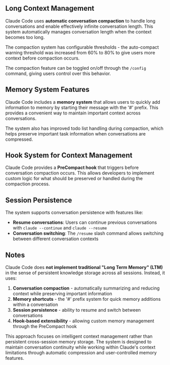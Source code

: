 ## Long Context Management

Claude Code uses **automatic conversation compaction** to handle long conversations and enable effectively infinite conversation length. This system automatically manages conversation length when the context becomes too long.

The compaction system has configurable thresholds - the auto-compact warning threshold was increased from 60% to 80% to give users more context before compaction occurs.

The compaction feature can be toggled on/off through the `/config` command, giving users control over this behavior.

## Memory System Features

Claude Code includes a **memory system** that allows users to quickly add information to memory by starting their message with the '#' prefix. This provides a convenient way to maintain important context across conversations.

The system also has improved todo list handling during compaction, which helps preserve important task information when conversations are compressed.

## Hook System for Context Management

Claude Code provides a **PreCompact hook** that triggers before conversation compaction occurs. This allows developers to implement custom logic for what should be preserved or handled during the compaction process.

## Session Persistence

The system supports conversation persistence with features like:

- **Resume conversations**: Users can continue previous conversations with `claude --continue` and `claude --resume`
- **Conversation switching**: The `/resume` slash command allows switching between different conversation contexts

## Notes

Claude Code does **not implement traditional "Long Term Memory" (LTM)** in the sense of persistent knowledge storage across all sessions. Instead, it uses:

1. **Conversation compaction** - automatically summarizing and reducing context while preserving important information
2. **Memory shortcuts** - the '#' prefix system for quick memory additions within a conversation
3. **Session persistence** - ability to resume and switch between conversations
4. **Hook-based extensibility** - allowing custom memory management through the PreCompact hook

This approach focuses on intelligent context management rather than persistent cross-session memory storage. The system is designed to maintain conversation continuity while working within Claude's context limitations through automatic compression and user-controlled memory features.
